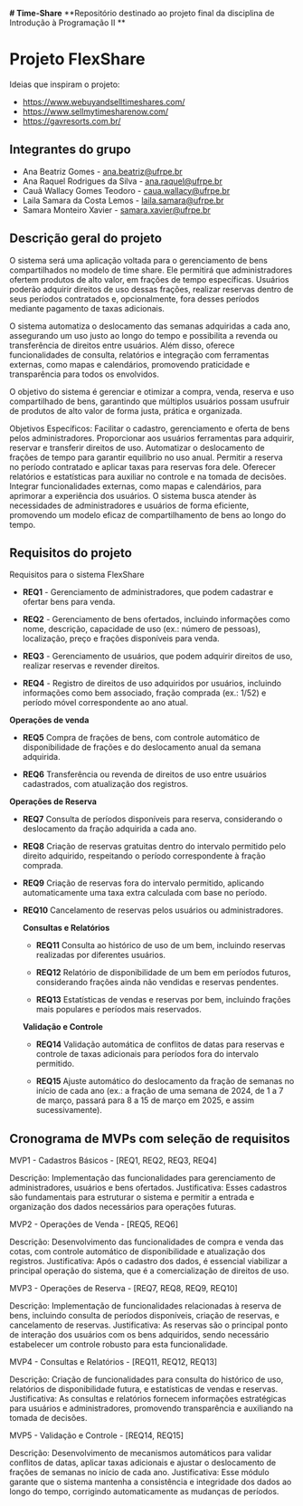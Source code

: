 **# Time-Share**
**Repositório destinado ao projeto final da disciplina de Introdução à Programação II **

# Projeto FlexShare

Ideias que inspiram o projeto: 
 * https://www.webuyandselltimeshares.com/
 * https://www.sellmytimesharenow.com/
 * https://gavresorts.com.br/

## Integrantes do grupo 
 * Ana Beatriz Gomes - ana.beatriz@ufrpe.br
 * Ana Raquel Rodrigues da Silva - ana.raquel@ufrpe.br
 * Cauã Wallacy Gomes Teodoro - caua.wallacy@ufrpe.br
 * Laila Samara da Costa Lemos - laila.samara@ufrpe.br
 * Samara Monteiro Xavier - samara.xavier@ufrpe.br

## Descrição geral do projeto 
O sistema será uma aplicação voltada para o gerenciamento de bens compartilhados no modelo de time share. Ele permitirá que administradores ofertem produtos de alto valor, em frações de tempo específicas. Usuários poderão adquirir direitos de uso dessas frações, realizar reservas dentro de seus períodos contratados e, opcionalmente, fora desses períodos mediante pagamento de taxas adicionais.

O sistema automatiza o deslocamento das semanas adquiridas a cada ano, assegurando um uso justo ao longo do tempo e possibilita a revenda ou transferência de direitos entre usuários. Além disso, oferece funcionalidades de consulta, relatórios e integração com ferramentas externas, como mapas e calendários, promovendo praticidade e transparência para todos os envolvidos.

O objetivo do sistema é gerenciar e otimizar a compra, venda, reserva e uso compartilhado de bens, garantindo que múltiplos usuários possam usufruir de produtos de alto valor de forma justa, prática e organizada.

Objetivos Específicos:
Facilitar o cadastro, gerenciamento e oferta de bens pelos administradores.
Proporcionar aos usuários ferramentas para adquirir, reservar e transferir direitos de uso.
Automatizar o deslocamento de frações de tempo para garantir equilíbrio no uso anual.
Permitir a reserva no período contratado e aplicar taxas para reservas fora dele.
Oferecer relatórios e estatísticas para auxiliar no controle e na tomada de decisões.
Integrar funcionalidades externas, como mapas e calendários, para aprimorar a experiência dos usuários.
O sistema busca atender às necessidades de administradores e usuários de forma eficiente, promovendo um modelo eficaz de compartilhamento de bens ao longo do tempo.

## Requisitos do projeto 
Requisitos para o sistema FlexShare

  * **REQ1** - Gerenciamento de administradores, que podem cadastrar e ofertar bens para venda.
   
  * **REQ2** - Gerenciamento de bens ofertados, incluindo informações como nome, descrição, capacidade de uso (ex.: número de pessoas), localização, preço e frações disponíveis para venda.
   
  * **REQ3** - Gerenciamento de usuários, que podem adquirir direitos de uso, realizar reservas e revender direitos.
   
  * **REQ4** - Registro de direitos de uso adquiridos por usuários, incluindo informações como bem associado, fração comprada (ex.: 1/52) e período móvel correspondente ao ano atual.
   
   **Operações de venda**
   * **REQ5** Compra de frações de bens, com controle automático de disponibilidade de frações e do deslocamento anual da semana adquirida.

   * **REQ6** Transferência ou revenda de direitos de uso entre usuários cadastrados, com atualização dos registros.

   **Operações de Reserva**
   * **REQ7** Consulta de períodos disponíveis para reserva, considerando o deslocamento da fração adquirida a cada ano.
     
   * **REQ8** Criação de reservas gratuitas dentro do intervalo permitido pelo direito adquirido, respeitando o período correspondente à fração comprada.
   * **REQ9** Criação de reservas fora do intervalo permitido, aplicando automaticamente uma taxa extra calculada com base no período.
     
   * **REQ10** Cancelamento de reservas pelos usuários ou administradores.
  
     **Consultas e Relatórios**

     * **REQ11** Consulta ao histórico de uso de um bem, incluindo reservas realizadas por diferentes usuários.
       
     * **REQ12** Relatório de disponibilidade de um bem em períodos futuros, considerando frações ainda não vendidas e reservas pendentes.

     * **REQ13** Estatísticas de vendas e reservas por bem, incluindo frações mais populares e períodos mais reservados.

     **Validação e Controle**
       * **REQ14** Validação automática de conflitos de datas para reservas e controle de taxas adicionais para períodos fora do intervalo permitido.
         
       * **REQ15** Ajuste automático do deslocamento da fração de semanas no início de cada ano (ex.: a fração de uma semana de 2024, de 1 a 7 de março, passará para 8 a 15 de março em 2025, e assim sucessivamente).


 
## Cronograma de MVPs com seleção de requisitos

MVP1 - Cadastros Básicos - 
[REQ1, REQ2, REQ3, REQ4]

Descrição: Implementação das funcionalidades para gerenciamento de administradores, usuários e bens ofertados.
Justificativa: Esses cadastros são fundamentais para estruturar o sistema e permitir a entrada e organização dos dados necessários para operações futuras.

MVP2 - Operações de Venda - 
[REQ5, REQ6]

Descrição: Desenvolvimento das funcionalidades de compra e venda das cotas, com controle automático de disponibilidade e atualização dos registros.
Justificativa: Após o cadastro dos dados, é essencial viabilizar a principal operação do sistema, que é a comercialização de direitos de uso.

MVP3 - Operações de Reserva -
[REQ7, REQ8, REQ9, REQ10]

Descrição: Implementação de funcionalidades relacionadas à reserva de bens, incluindo consulta de períodos disponíveis, criação de reservas, e cancelamento de reservas.
Justificativa: As reservas são o principal ponto de interação dos usuários com os bens adquiridos, sendo necessário estabelecer um controle robusto para esta funcionalidade.

MVP4 - Consultas e Relatórios - [REQ11, REQ12, REQ13]

Descrição: Criação de funcionalidades para consulta do histórico de uso, relatórios de disponibilidade futura, e estatísticas de vendas e reservas.
Justificativa: As consultas e relatórios fornecem informações estratégicas para usuários e administradores, promovendo transparência e auxiliando na tomada de decisões.

MVP5 - Validação e Controle - [REQ14, REQ15]

Descrição: Desenvolvimento de mecanismos automáticos para validar conflitos de datas, aplicar taxas adicionais e ajustar o deslocamento de frações de semanas no início de cada ano.
Justificativa: Esse módulo garante que o sistema mantenha a consistência e integridade dos dados ao longo do tempo, corrigindo automaticamente as mudanças de períodos.
